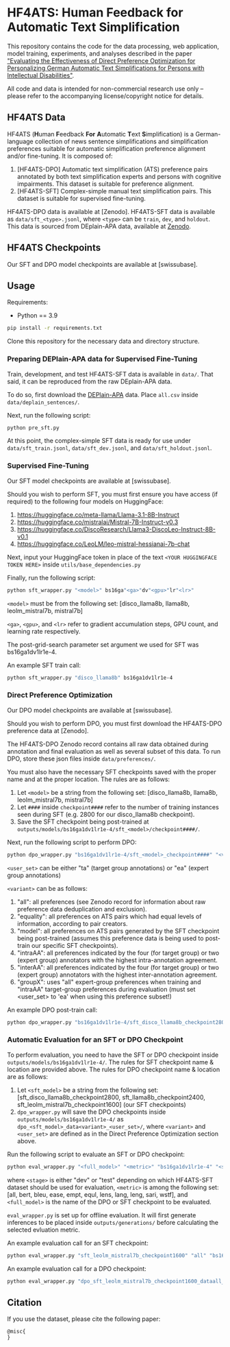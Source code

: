 # HF4ATS: Human Feedback for Automatic Text Simplification

This repository contains the code for the data processing, web application, model training, experiments, and analyses described in the paper ["Evaluating the Effectiveness of Direct Preference Optimization for Personalizing German Automatic Text Simplifications for Persons with Intellectual Disabilities"]().

All code and data is intended for non-commercial research use only – please refer to the accompanying license/copyright notice for details.

## HF4ATS Data

HF4ATS (**H**uman **F**eedback **For** **A**utomatic **T**ext **S**implification) is a German-language collection of news sentence simplifications and simplification preferences suitable for automatic simplification preference alignment and/or fine-tuning. It is composed of:
1. [HF4ATS-DPO] Automatic text simplification (ATS) preference pairs annotated by both text simplification experts and persons with cognitive impairments. This dataset is suitable for preference alignment.
2. [HF4ATS-SFT] Complex-simple manual text simplification pairs. This dataset is suitable for supervised fine-tuning.

HF4ATS-DPO data is available at [Zenodo].
HF4ATS-SFT data is available as `data/sft_<type>.jsonl`, where `<type>` can be `train`, `dev`, and `holdout`. This data is sourced from DEplain-APA data, available at [Zenodo](https://zenodo.org/records/8304430). 

## HF4ATS Checkpoints

Our SFT and DPO model checkpoints are available at [swissubase].

## Usage

Requirements:

* Python == 3.9

```bash
pip install -r requirements.txt
```

Clone this repository for the necessary data and directory structure.

### Preparing DEPlain-APA data for Supervised Fine-Tuning

Train, development, and test HF4ATS-SFT data is available in `data/`. That said, it can be reproduced from the raw DEplain-APA data. 

To do so, first download the [DEPlain-APA](https://zenodo.org/records/8304430) data. Place `all.csv` inside `data/deplain_sentences/`.

Next, run the following script:

```bash
python pre_sft.py
```

At this point, the complex-simple SFT data is ready for use under `data/sft_train.jsonl`, `data/sft_dev.jsonl`, and `data/sft_holdout.jsonl`.

### Supervised Fine-Tuning

Our SFT model checkpoints are available at [swissubase]. 

Should you wish to perform SFT, you must first ensure you have access (if required) to the following four models on HuggingFace:

1. https://huggingface.co/meta-llama/Llama-3.1-8B-Instruct
2. https://huggingface.co/mistralai/Mistral-7B-Instruct-v0.3
3. https://huggingface.co/DiscoResearch/Llama3-DiscoLeo-Instruct-8B-v0.1 
4. https://huggingface.co/LeoLM/leo-mistral-hessianai-7b-chat

Next, input your HuggingFace token in place of the text `<YOUR HUGGINGFACE TOKEN HERE>` inside `utils/base_dependencies.py`

Finally, run the following script:

```bash
python sft_wrapper.py "<model>" bs16ga"<ga>"dv"<gpu>"lr"<lr>"
```

`<model>` must be from the following set: [disco_llama8b, llama8b, leolm_mistral7b, mistral7b]

`<ga>`, `<gpu>`, and `<lr>` refer to gradient accumulation steps, GPU count, and learning rate respectively. 

The post-grid-search parameter set argument we used for SFT was bs16ga1dv1lr1e-4.

An example SFT train call:

```bash
python sft_wrapper.py "disco_llama8b" bs16ga1dv1lr1e-4
```

### Direct Preference Optimization

Our DPO model checkpoints are available at [swissubase].

Should you wish to perform DPO, you must first download the HF4ATS-DPO preference data at [Zenodo]. 

The HF4ATS-DPO Zenodo record contains all raw data obtained during annotation and final evaluation as well as several subset of this data. To run DPO, store these json files inside `data/preferences/`.

You must also have the necessary SFT checkpoints saved with the proper name and at the proper location. The rules are as follows:
1. Let `<model>` be a string from the following set: [disco_llama8b, llama8b, leolm_mistral7b, mistral7b] 
2. Let `####` inside `checkpoint####` refer to the number of training instances seen during SFT (e.g. 2800 for our disco_llama8b checkpoint).
2. Save the SFT checkpoint being post-trained at `outputs/models/bs16ga1dv1lr1e-4/sft_<model>/checkpoint####/`.

Next, run the following script to perform DPO:

```bash
python dpo_wrapper.py "bs16ga1dv1lr1e-4/sft_<model>_checkpoint####" "<variant>" "<user_set>" "train"
```

`<user_set>` can be either "ta" (target group annotations) or "ea" (expert group annotations)

`<variant>` can be as follows:

1. "all": all preferences (see Zenodo record for information about raw preference data deduplication and exclusion).
2. "equality": all preferences on ATS pairs which had equal levels of information, according to pair creators.
3. "model": all preferences on ATS pairs generated by the SFT checkpoint being post-trained (assumes this preference data is being used to post-train our specific SFT checkpoints).
4. "intraAA": all preferences indicated by the four (for target group) or two (expert group) annotators with the highest intra-annotation agreement.
5. "interAA": all preferences indicated by the four (for target group) or two (expert group) annotators with the highest inter-annotation agreement.
6. "groupX": uses "all" expert-group preferences when training and "intraAA" target-group preferences during evaluation (must set <user_set> to 'ea' when using this preference subset!)

An example DPO post-train call:

```bash
python dpo_wrapper.py "bs16ga1dv1lr1e-4/sft_disco_llama8b_checkpoint2800" "intraAA" "ta" "train"
```

### Automatic Evaluation for an SFT or DPO Checkpoint

To perform evaluation, you need to have the SFT or DPO checkpoint inside `outputs/models/bs16ga1dv1lr1e-4/`. The rules for SFT checkpoint name & location are provided above. The rules for DPO checkpoint name & location are as follows:

1. Let `<sft_model>` be a string from the following set: [sft_disco_llama8b_checkpoint2800, sft_llama8b_checkpoint2400, sft_leolm_mistral7b_checkpoint1600] (our SFT checkpoints)
2. `dpo_wrapper.py` will save the DPO checkpoints inside `outputs/models/bs16ga1dv1lr1e-4/` as `dpo_<sft_model>_data<variant>_<user_set>/`, where `<variant>` and `<user_set>` are defined as in the Direct Preference Optimization section above.

Run the following script to evaluate an SFT or DPO checkpoint:

```bash
python eval_wrapper.py "<full_model>" "<metric>" "bs16ga1dv1lr1e-4" "<stage>"
```

where `<stage>` is either "dev" or "test" depending on which HF4ATS-SFT dataset should be used for evaluation, `<metric>` is among the following set: [all, bert, bleu, ease, empt, equl, lens, lang, leng, sari, wstf], and `<full_model>` is the name of the DPO or SFT checkpoint to be evaluated. 

`eval_wrapper.py` is set up for offline evaluation. It will first generate inferences to be placed inside `outputs/generations/` before calculating the selected evluation metric. 

An example evaluation call for an SFT checkpoint:

```bash
python eval_wrapper.py "sft_leolm_mistral7b_checkpoint1600" "all" "bs16ga1dv1lr1e-4" "test"
```

An example evaluation call for a DPO checkpoint:

```bash
python eval_wrapper.py "dpo_sft_leolm_mistral7b_checkpoint1600_dataall_ea" "all" "bs16ga1dv1lr1e-4" "test"
```

## Citation

If you use the dataset, please cite the following paper:

```
@misc{ 
}
```




